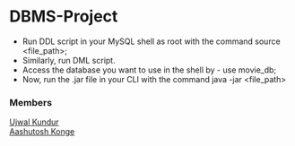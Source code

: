 # DBMS-Project

* Run DDL script in your MySQL shell as root with the command
        source <file_path>;
* Similarly, run DML script.
* Access the database you want to use in the shell by - 
        use movie_db;
* Now, run the .jar file in your CLI with the command
        java -jar <file_path>

### Members
[Ujwal Kundur](https://github.com/Ajax-Light) \
[Aashutosh Konge](https://github.com/kaash-bot)

